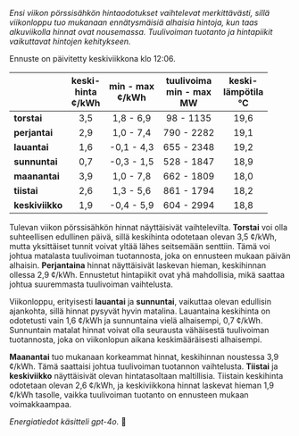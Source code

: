 *Ensi viikon pörssisähkön hintaodotukset vaihtelevat merkittävästi, sillä viikonloppu tuo mukanaan ennätysmäisiä alhaisia hintoja, kun taas alkuviikolla hinnat ovat nousemassa. Tuulivoiman tuotanto ja hintapiikit vaikuttavat hintojen kehitykseen.*

Ennuste on päivitetty keskiviikkona klo 12:06.

|            | keski-<br>hinta<br>¢/kWh | min - max<br>¢/kWh | tuulivoima<br>min - max<br>MW | keski-<br>lämpötila<br>°C |
|:-----------|:----------------:|:----------------:|:-------------:|:-------------:|
| **torstai**  |        3,5        |      1,8 - 6,9    |    98 - 1135  |      19,6      |
| **perjantai**|        2,9        |      1,0 - 7,4    |   790 - 2282  |      19,1      |
| **lauantai** |        1,6        |     -0,1 - 4,3    |   655 - 2348  |      19,2      |
| **sunnuntai**|        0,7        |     -0,3 - 1,5    |   528 - 1847  |      18,9      |
| **maanantai**|        3,9        |      1,0 - 7,8    |   662 - 1809  |      18,0      |
| **tiistai**  |        2,6        |      1,3 - 5,6    |   861 - 1794  |      18,2      |
| **keskiviikko**|      1,9        |     -0,4 - 5,9    |   604 - 2994  |      18,8      |

Tulevan viikon pörssisähkön hinnat näyttäisivät vaihtelevilta. **Torstai** voi olla suhteellisen edullinen päivä, sillä keskihinta odotetaan olevan 3,5 ¢/kWh, mutta yksittäiset tunnit voivat yltää lähes seitsemään senttiin. Tämä voi johtua matalasta tuulivoiman tuotannosta, joka on ennusteen mukaan päivän alhaisin. **Perjantaina** hinnat näyttäisivät laskevan hieman, keskihinnan ollessa 2,9 ¢/kWh. Ennustetut hintapiikit ovat yhä mahdollisia, mikä saattaa johtua suuremmasta tuulivoiman vaihtelusta.

Viikonloppu, erityisesti **lauantai** ja **sunnuntai**, vaikuttaa olevan edullisin ajankohta, sillä hinnat pysyvät hyvin matalina. Lauantaina keskihinta on odotetusti vain 1,6 ¢/kWh ja sunnuntaina vielä alhaisempi, 0,7 ¢/kWh. Sunnuntain matalat hinnat voivat olla seurausta vähäisestä tuulivoiman tuotannosta, joka on viikonlopun aikana keskimääräisesti alhaisempi.

**Maanantai** tuo mukanaan korkeammat hinnat, keskihinnan noustessa 3,9 ¢/kWh. Tämä saattaisi johtua tuulivoiman tuotannon vaihtelusta. **Tiistai** ja **keskiviikko** näyttäisivät olevan hintatasoltaan maltillisia. Tiistain keskihinta odotetaan olevan 2,6 ¢/kWh, ja keskiviikkona hinnat laskevat hieman 1,9 ¢/kWh tasolle, vaikka tuulivoiman tuotanto on ennusteen mukaan voimakkaampaa.

*Energiatiedot käsitteli gpt-4o.* 🔋
